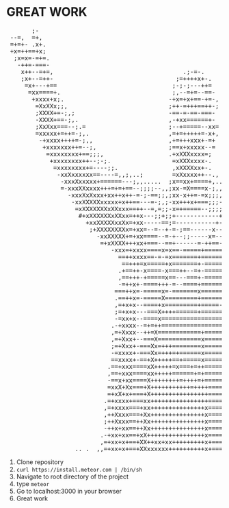 GREAT WORK
==========
<pre>
       ;-                                                                            
 --=,  =+,                                                                           
 =+=+- .x+.                                                                          
 +x=++==+x;                                                                          
  ;x=x=-=+=.                                                                         
   -++=-===-                                                                         
    x++--=+=,                                    .;-=-.                              
    ;x+--=++-                                  ;=++++x+-.                            
     =x+---+==                                ;-;-;---++=                            
      =xx====+.                               ;,--=+=--==-                           
       +xxxx+x;.                             -+x=+x+==-+=-,                          
        =XxXXx;;,                            ;++-=+++==++-;                          
        ;XXXX+=-;,;                          -==-=-==-===-                           
        -XXXX+==-;,.                         ,-+xx======+-                           
        ;XxXxx===--;.=                       ;--+=====--xx=                          
        =xxxxx+=++=-;,.                      ,=+=+++++=-x+,                          
         -+xxxx++++=-;,,                     ,+=+++xxx+-=+                           
          +xxxxxxx++=--;,                    ;==x+xxxxx--=                           
           =xxxxxxxx+==;;;,                  .+xXXXxxxx=;                            
            +xxxxxxxx++--;-;.                 =xXXXxxxx-.                            
             =xxxxxxxx+=----;;.               ,xXXXXxx+-.                            
              -xxXxxxxxx==----=,,;,..;        =xXxxxx++--.,                          
               -xxxXxxxxx+======---;,,.....  ;x==xx+====+,..                         
               =-xxxXXxxxx+++=+=+==--;;;;--,,;xx-=X====x-;,,,..                      
                 -xxxXxXxxx+xx++x++-=-;-==;;,;xx-x++=-=x;;;,;,,,,...                 
                  -xxXXXXXxxxxx+x++==---=-;,;-xx+++x+===;;;-=;;;;;;,..,              
                   =xXXXXXXXxXXxxx==++--=,=;;-x=+=====--;;;;=;;;--;;;;.              
                    #+xXXXXXXxXXxx=++x---;;+;;+------------+--------;-;.             
                      +xxXXXXXxxXx=+xx-----==;=-----------+-------=--=-,.            
                       ;+XXXXXXXXx=+xx=--=--+-=-;==------x--------=--=--,            
                         -xxXXXXX+=+xx====--=-+--;;-----x=--------=-=+===;,          
                          =+xXXXX+++xx+===--==+------=-++==------==-=xxxx+-.         
                             -xxx=+xxxx====x=x==-=====+======-----=-++x=---;         
                               ==++xxxx==-=-=x=======+======--------xx===---.        
                                ==+++=x=====+x=======+-======-------xxxx+=---,       
                               .+==++-x====-x===++--=+-=======------Xxxxxx+=-;,      
                               ,==+++-+=====x==---===+-======-==---=Xxx+++x+=-;.     
                               -=++x+-====+++-=--====+======-===--==XXx+======-;     
                              ===++x=-=====x=-=======x======-==-=--=XXXxx+==-==-;#   
                              .==++x=-=====X=========+======-==-=--+XXXXXx++=----;   
                              ,=+x+x--====+x=========+=====-==-=---+=XXXXXxx+=-;;;.  
                              ;=+x+x---===X++++======+==========---= -xXxXXxxxxx+=.  
                              -=xx+x--====x======================--=  -xxXXXx++xx+-  
                             .-+xxxx--=+=++======================---   +X+x+=++++x=  
                             ,=+Xxxx--++=X============+==========---  =xxx=+xXxXx+-  
                             ,=+Xxx+--===X============x===========-- -x+====++xxx=   
                             ;=+Xxx+-===Xx=+++========x===========-,.=x====++++x+;   
                             -=xxxx+-===Xx=+++=+======x===========--x+====+xxxxx-    
                             ==xxxx+-==+X+++++==+=====x===========-x+==+xxxxxXx+     
                            .==+xxx====xX+++++=x===+=++===============++xxxxxx+;     
                            ,==+xxx====xx+++++======+=+============x=++xxxxxxx;      
                            -==x+xx====X++++++++=++++=+=============X+xxxxxxx-       
                            =xxX+Xx===+X+++++++++++=++++==========-xXxxxxxXx-        
                            =+xX+x+===+X++++++++++++++++===========XXXxxxXx-         
                           .=+xxxx+===xx++++++++++++++++===========xXXxXXx,          
                           ,=+xxxx===+xx+++++++++++++++x===========xXXXXx=           
                           ,++Xxxx===+Xx+++++++++++++++x============+Xx=             
                           ;++Xxxx==++Xx+++++++++++++++x==========-x +#              
                           -++x+xx==++Xx+++++++++++++++x==========-.                 
                          .-+xx+xx==+xX++++++++++++++++x==========-.                 
                          ,=+xx+x+==+XX++xx+xx+++++++++x+=========-.                 
                   .. .  ,,=+xx+x+==+XXxxxxxx++++++++++x+=========-....   
</pre>
1. Clone repository
2. ```curl https://install.meteor.com | /bin/sh```
3. Navigate to root directory of the project
4. type ```meteor```
5. Go to localhost:3000 in your browser
6. Great work
